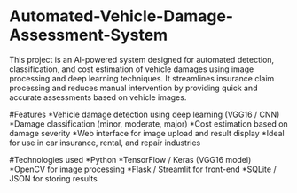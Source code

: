 # Automated-Vehicle-Damage-Assessment-System
This project is an AI-powered system designed for automated detection, classification, and cost estimation of vehicle damages using image processing and deep learning techniques. It streamlines insurance claim processing and reduces manual intervention by providing quick and accurate assessments based on vehicle images.

#Features
*Vehicle damage detection using deep learning (VGG16 / CNN)
*Damage classification (minor, moderate, major)
*Cost estimation based on damage severity
*Web interface for image upload and result display
*Ideal for use in car insurance, rental, and repair industries

#Technologies used
*Python
*TensorFlow / Keras (VGG16 model)
*OpenCV for image processing
*Flask / Streamlit for front-end
*SQLite / JSON for storing results
